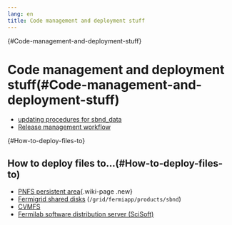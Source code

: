 ```yaml
---
lang: en
title: Code management and deployment stuff
---
```


{#Code-management-and-deployment-stuff}

Code management and deployment stuff(#Code-management-and-deployment-stuff)
============================================================================================

-   [updating procedures for
    sbnd\_data](Small_data_files_for_SBND_processing_sbnd_data.html)
-   [Release management
    workflow](Release_management_workflow.html)

{#How-to-deploy-files-to}

How to deploy files to\...(#How-to-deploy-files-to)
--------------------------------------------------------------------

-   [PNFS persistent area](Write_files_to_PNFS.html){.wiki-page .new}
-   [Fermigrid shared disks](Write_files_to_grid.html)
    (`/grid/fermiapp/products/sbnd`)
-   [CVMFS](Write_files_to_CVMFS.html)
-   [Fermilab software distribution server
    (SciSoft)](Write_files_to_SciSoft.html)
